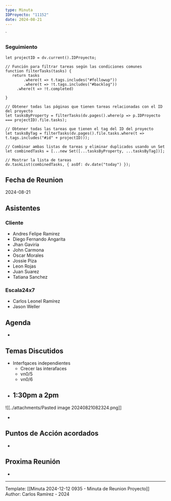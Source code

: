 ```yaml
---
type: Minuta
IDProyecto: "11152"
date: 2024-08-21
---
```

`

### Seguimiento

```dataviewjs
let projectID = dv.current().IDProyecto;

// Función para filtrar tareas según las condiciones comunes
function filterTasks(tasks) {
   return tasks
        .where(t => t.tags.includes("#followup"))
        .where(t => !t.tags.includes("#backlog"))
     .where(t => !t.completed)
        
}

// Obtener todas las páginas que tienen tareas relacionadas con el ID del proyecto
let tasksByProperty = filterTasks(dv.pages().where(p => p.IDProyecto === projectID).file.tasks);

// Obtener todas las tareas que tienen el tag del ID del proyecto
let tasksByTag = filterTasks(dv.pages().file.tasks.where(t => t.tags.includes("#id" + projectID)));

// Combinar ambas listas de tareas y eliminar duplicados usando un Set
let combinedTasks = [...new Set([...tasksByProperty, ...tasksByTag])];

// Mostrar la lista de tareas
dv.taskList(combinedTasks, { asOf: dv.date("today") });
 ```
## Fecha de Reunion
2024-08-21

## Asistentes

### Cliente
* Andres Felipe Ramirez
* Diego Fernando Angarita
* Jhan Gaviria
* John Carmona
* Oscar Morales
* Jossie Piza
* Leon Rojas
* Juan Suarez
* Tatiana Sanchez
### Escala24x7
- Carlos Leonel Ramírez
-  Jason Weller

## Agenda
* 
## Temas Discutidos
*  Interfqaces independientes
	* Crecer las interafaces
	* vn0/5 
	* vn0/6 
- 1:30pm a 2pm
	 - 

![[../attachments/Pasted image 20240821082324.png]]

- 



## Puntos de Acción acordados
- 

## Proxima Reunión
*   

---
Template: [[Minuta 2024-12-12 0935 - Minuta de Reunion Proyecto]]
Author: Carlos Ramírez - 2024

